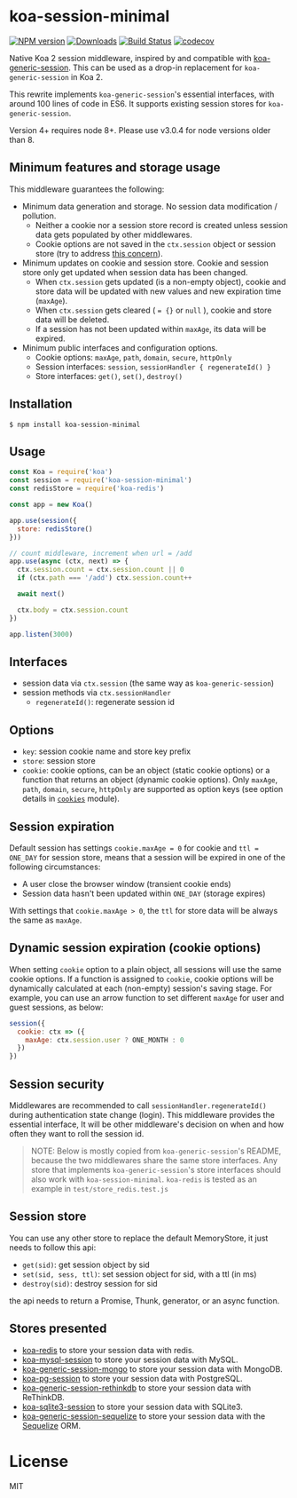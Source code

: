 # koa-session-minimal

[![NPM version][npm-image]][npm-url]
[![Downloads][downloads-image]][downloads-url]
[![Build Status][travis-image]][travis-url]
[![codecov][codecov-image]][codecov-url]


Native Koa 2 session middleware, inspired by and compatible with [koa-generic-session](https://github.com/koajs/generic-session). This can be used as a drop-in replacement for `koa-generic-session` in Koa 2.

This rewrite implements `koa-generic-session`'s essential interfaces, with around 100 lines of code in ES6. It supports existing session stores for `koa-generic-session`.

Version 4+ requires node 8+. Please use v3.0.4 for node versions older than 8.


## Minimum features and storage usage

This middleware guarantees the following:
- Minimum data generation and storage. No session data modification / pollution.
  - Neither a cookie nor a session store record is created unless session data gets populated by other middlewares.
  - Cookie options are not saved in the `ctx.session` object or session store (try to address [this concern](https://github.com/koajs/generic-session/issues/72)).
- Minimum updates on cookie and session store. Cookie and session store only get updated when session data has been changed.
  - When `ctx.session` gets updated (is a non-empty object), cookie and store data will be updated with new values and new expiration time (`maxAge`).
  - When `ctx.session` gets cleared ( `= {}` or `null` ), cookie and store data will be deleted.
  - If a session has not been updated within `maxAge`, its data will be expired.
- Minimum public interfaces and configuration options.
  - Cookie options: `maxAge`, `path`, `domain`, `secure`, `httpOnly`
  - Session interfaces: `session`, `sessionHandler { regenerateId() }`
  - Store interfaces: `get()`, `set()`, `destroy()`


## Installation

```shell
$ npm install koa-session-minimal
```


## Usage

```javascript
const Koa = require('koa')
const session = require('koa-session-minimal')
const redisStore = require('koa-redis')

const app = new Koa()

app.use(session({
  store: redisStore()
}))

// count middleware, increment when url = /add
app.use(async (ctx, next) => {
  ctx.session.count = ctx.session.count || 0
  if (ctx.path === '/add') ctx.session.count++

  await next()

  ctx.body = ctx.session.count
})

app.listen(3000)
```


## Interfaces

- session data via `ctx.session` (the same way as `koa-generic-session`)
- session methods via `ctx.sessionHandler`
  - `regenerateId()`: regenerate session id


## Options

- `key`: session cookie name and store key prefix
- `store`: session store
- `cookie`: cookie options, can be an object (static cookie options) or a function that returns an object (dynamic cookie options). Only `maxAge`, `path`, `domain`, `secure`, `httpOnly` are supported as option keys (see option details in [`cookies`](https://github.com/pillarjs/cookies) module).


## Session expiration

Default session has settings `cookie.maxAge = 0` for cookie and `ttl = ONE_DAY` for session store, means that a session will be expired in one of the following circumstances:
- A user close the browser window (transient cookie ends)
- Session data hasn't been updated within `ONE_DAY` (storage expires)

With settings that `cookie.maxAge > 0`, the `ttl` for store data will be always the same as `maxAge`.


## Dynamic session expiration (cookie options)

When setting `cookie` option to a plain object, all sessions will use the same cookie options. If a function is assigned to `cookie`, cookie options will be dynamically calculated at each (non-empty) session's saving stage.
For example, you can use an arrow function to set different `maxAge` for user and guest sessions, as below:
```javascript
session({
  cookie: ctx => ({
    maxAge: ctx.session.user ? ONE_MONTH : 0
  })
})
```


## Session security

Middlewares are recommended to call `sessionHandler.regenerateId()` during authentication state change (login). This middleware provides the essential interface, It will be other middleware's decision on when and how often they want to roll the session id.

> NOTE: Below is mostly copied from `koa-generic-session`'s README, because the two middlewares share the same store interfaces. Any store that implements `koa-generic-session`'s store interfaces should also work with `koa-session-minimal`. `koa-redis` is tested as an example in `test/store_redis.test.js`

## Session store

You can use any other store to replace the default MemoryStore, it just needs to follow this api:

- `get(sid)`: get session object by sid
- `set(sid, sess, ttl)`: set session object for sid, with a ttl (in ms)
- `destroy(sid)`: destroy session for sid

the api needs to return a Promise, Thunk, generator, or an async function.


## Stores presented

- [koa-redis](https://github.com/koajs/koa-redis) to store your session data with redis.
- [koa-mysql-session](https://github.com/tb01923/koa-mysql-session) to store your session data with MySQL.
- [koa-generic-session-mongo](https://github.com/freakycue/koa-generic-session-mongo) to store your session data with MongoDB.
- [koa-pg-session](https://github.com/TMiguelT/koa-pg-session) to store your session data with PostgreSQL.
- [koa-generic-session-rethinkdb](https://github.com/KualiCo/koa-generic-session-rethinkdb) to store your session data with ReThinkDB.
- [koa-sqlite3-session](https://github.com/chichou/koa-sqlite3-session) to store your session data with SQLite3.
- [koa-generic-session-sequelize](https://github.com/natesilva/koa-generic-session-sequelize) to store your session data with the [Sequelize](http://docs.sequelizejs.com/) ORM.


# License

  MIT


[npm-image]: https://img.shields.io/npm/v/koa-session-minimal.svg
[npm-url]: https://www.npmjs.com/package/koa-session-minimal
[downloads-image]: http://img.shields.io/npm/dm/koa-session-minimal.svg
[downloads-url]: https://www.npmjs.com/package/koa-session-minimal
[travis-image]: https://travis-ci.org/longztian/koa-session-minimal.svg?branch=master
[travis-url]: https://travis-ci.org/longztian/koa-session-minimal
[codecov-image]: https://codecov.io/gh/longztian/koa-session-minimal/branch/master/graph/badge.svg
[codecov-url]: https://codecov.io/gh/longztian/koa-session-minimal
